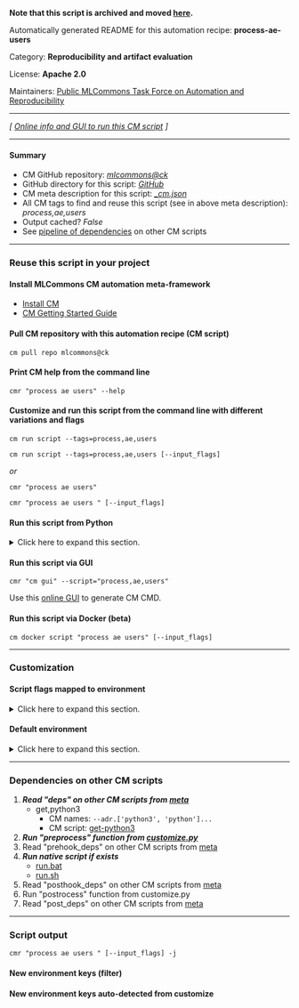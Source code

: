 **Note that this script is archived and moved [here](https://github.com/mlcommons/cm4mlops/tree/main/script/process-ae-users).**



Automatically generated README for this automation recipe: **process-ae-users**

Category: **Reproducibility and artifact evaluation**

License: **Apache 2.0**

Maintainers: [Public MLCommons Task Force on Automation and Reproducibility](https://github.com/mlcommons/ck/blob/master/docs/taskforce.md)

---
*[ [Online info and GUI to run this CM script](https://access.cknowledge.org/playground/?action=scripts&name=process-ae-users,5800f1ed677e4efb) ]*

---
#### Summary

* CM GitHub repository: *[mlcommons@ck](https://github.com/mlcommons/ck/tree/dev/cm-mlops)*
* GitHub directory for this script: *[GitHub](https://github.com/mlcommons/ck/tree/dev/cm-mlops/script/process-ae-users)*
* CM meta description for this script: *[_cm.json](_cm.json)*
* All CM tags to find and reuse this script (see in above meta description): *process,ae,users*
* Output cached? *False*
* See [pipeline of dependencies](#dependencies-on-other-cm-scripts) on other CM scripts


---
### Reuse this script in your project

#### Install MLCommons CM automation meta-framework

* [Install CM](https://access.cknowledge.org/playground/?action=install)
* [CM Getting Started Guide](https://github.com/mlcommons/ck/blob/master/docs/getting-started.md)

#### Pull CM repository with this automation recipe (CM script)

```cm pull repo mlcommons@ck```

#### Print CM help from the command line

````cmr "process ae users" --help````

#### Customize and run this script from the command line with different variations and flags

`cm run script --tags=process,ae,users`

`cm run script --tags=process,ae,users [--input_flags]`

*or*

`cmr "process ae users"`

`cmr "process ae users " [--input_flags]`


#### Run this script from Python

<details>
<summary>Click here to expand this section.</summary>

```python

import cmind

r = cmind.access({'action':'run'
                  'automation':'script',
                  'tags':'process,ae,users'
                  'out':'con',
                  ...
                  (other input keys for this script)
                  ...
                 })

if r['return']>0:
    print (r['error'])

```

</details>


#### Run this script via GUI

```cmr "cm gui" --script="process,ae,users"```

Use this [online GUI](https://cKnowledge.org/cm-gui/?tags=process,ae,users) to generate CM CMD.

#### Run this script via Docker (beta)

`cm docker script "process ae users" [--input_flags]`

___
### Customization


#### Script flags mapped to environment
<details>
<summary>Click here to expand this section.</summary>

* `--file=value`  &rarr;  `CM_PROCESS_AE_USERS_INPUT_FILE=value`

**Above CLI flags can be used in the Python CM API as follows:**

```python
r=cm.access({... , "file":...}
```

</details>

#### Default environment

<details>
<summary>Click here to expand this section.</summary>

These keys can be updated via `--env.KEY=VALUE` or `env` dictionary in `@input.json` or using script flags.


</details>

___
### Dependencies on other CM scripts


  1. ***Read "deps" on other CM scripts from [meta](https://github.com/mlcommons/ck/tree/dev/cm-mlops/script/process-ae-users/_cm.json)***
     * get,python3
       * CM names: `--adr.['python3', 'python']...`
       - CM script: [get-python3](https://github.com/mlcommons/ck/tree/master/cm-mlops/script/get-python3)
  1. ***Run "preprocess" function from [customize.py](https://github.com/mlcommons/ck/tree/dev/cm-mlops/script/process-ae-users/customize.py)***
  1. Read "prehook_deps" on other CM scripts from [meta](https://github.com/mlcommons/ck/tree/dev/cm-mlops/script/process-ae-users/_cm.json)
  1. ***Run native script if exists***
     * [run.bat](https://github.com/mlcommons/ck/tree/dev/cm-mlops/script/process-ae-users/run.bat)
     * [run.sh](https://github.com/mlcommons/ck/tree/dev/cm-mlops/script/process-ae-users/run.sh)
  1. Read "posthook_deps" on other CM scripts from [meta](https://github.com/mlcommons/ck/tree/dev/cm-mlops/script/process-ae-users/_cm.json)
  1. Run "postrocess" function from customize.py
  1. Read "post_deps" on other CM scripts from [meta](https://github.com/mlcommons/ck/tree/dev/cm-mlops/script/process-ae-users/_cm.json)

___
### Script output
`cmr "process ae users " [--input_flags] -j`
#### New environment keys (filter)

#### New environment keys auto-detected from customize
